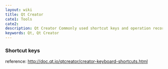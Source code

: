 ```yaml
---
layout: wiki
title: Qt Creator
cate1: Tools
cate2: 
description: Qt Creator Commonly used shortcut keys and operation records
keywords: Qt, Qt Creator
---
```


### Shortcut keys

reference: <http://doc.qt.io/qtcreator/creator-keyboard-shortcuts.html>
